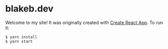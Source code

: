 # blakeb.dev

Welcome to my site! It was originally created with [Create React App](https://github.com/facebook/create-react-app).
To run it:
```
$ yarn install
$ yarn start
```
